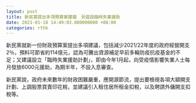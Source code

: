 ```yaml
---
layout: post
title: 新民黨提出多項預算案建議　另倡設臨時失業援助
date: 2021-01-18 14:49:03.000000000 +08:00
categories: rthk
---
```


新民黨就新一份財政預算案提出多項建議，包括減少2021/22年度的政府經營開支2％，預料可節省約114億元，認為可騰出資源補足早前多輪防疫抗疫基金的不足；又建議設立「臨時失業援助計劃」，即由今年1月起，向受疫情影響失業人士每月發放6000元援助，為期半年，不設入息審查。

新民黨說，政府未來數年的財政困難嚴重，應開源節流，提出要檢視各項大額開支計劃、上調股票買賣印花稅，並建議引入租住居所租金扣稅，以及聘請外傭開支扣稅等。

